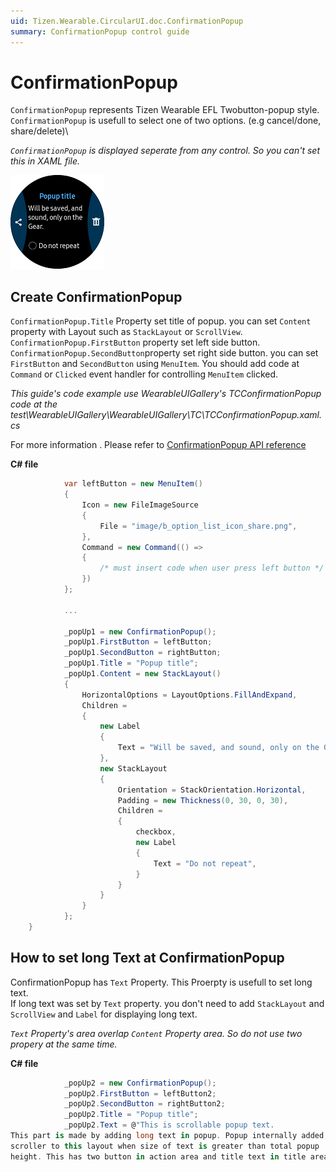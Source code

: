 ```yaml
---
uid: Tizen.Wearable.CircularUI.doc.ConfirmationPopup
summary: ConfirmationPopup control guide
---
```


# ConfirmationPopup
`ConfirmationPopup` represents Tizen Wearable EFL Twobutton-popup style. `ConfirmationPopup` is usefull to select one of two options. (e.g  cancel/done, share/delete)\

*`ConfirmationPopup` is displayed seperate from any control. So you can't set this in XAML file.*

![confirmation_popup1](data/confirmation_popup1.png)

## Create ConfirmationPopup
`ConfirmationPopup.Title` Property set title of popup. you can set `Content` property with Layout such as `StackLayout` or `ScrollView`.
`ConfirmationPopup.FirstButton` property set left side button. `ConfirmationPopup.SecondButton`property set right side button. you can set` FirstButton` and `SecondButton` using `MenuItem`. You should add code at `Command` or `Clicked` event handler for controlling `MenuItem` clicked.


_This guide's code example use WearableUIGallery's TCConfirmationPopup code at the test\WearableUIGallery\WearableUIGallery\TC\TCConfirmationPopup.xaml.cs_

For more information . Please refer to [ConfirmationPopup  API reference](https://samsung.github.io/Tizen.CircularUI/api/Tizen.Wearable.CircularUI.Forms.ConfirmationPopup.html)

**C# file**
```cs
            var leftButton = new MenuItem()
            {
                Icon = new FileImageSource
                {
                    File = "image/b_option_list_icon_share.png",
                },
                Command = new Command(() =>
                {
                    /* must insert code when user press left button */
                })
            };

            ...

            _popUp1 = new ConfirmationPopup();
            _popUp1.FirstButton = leftButton;
            _popUp1.SecondButton = rightButton;
            _popUp1.Title = "Popup title";
            _popUp1.Content = new StackLayout()
            {
                HorizontalOptions = LayoutOptions.FillAndExpand,
                Children =
                {
                    new Label
                    {
                        Text = "Will be saved, and sound, only on the Gear.",
                    },
                    new StackLayout
                    {
                        Orientation = StackOrientation.Horizontal,
                        Padding = new Thickness(0, 30, 0, 30),
                        Children =
                        {
                            checkbox,
                            new Label
                            {
                                Text = "Do not repeat",
                            }
                        }
                    }
                }
            };
    }
```

## How to set long Text at ConfirmationPopup
ConfirmationPopup has `Text` Property. This Proerpty is usefull to set long text.\
If long text was set by `Text` property. you don't need to add `StackLayout` and `ScrollView` and `Label` for displaying long text.

*`Text` Property's area overlap `Content` Property area. So do not use two propery at the same time.*

**C# file**
```cs
            _popUp2 = new ConfirmationPopup();
            _popUp2.FirstButton = leftButton2;
            _popUp2.SecondButton = rightButton2;
            _popUp2.Title = "Popup title";
            _popUp2.Text = @"This is scrollable popup text.
This part is made by adding long text in popup. Popup internally added
scroller to this layout when size of text is greater than total popup
height. This has two button in action area and title text in title area";
```
